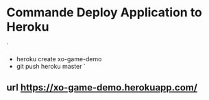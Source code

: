 # Commande Deploy Application to Heroku
`
- heroku create xo-game-demo
- git push heroku master
`
## url https://xo-game-demo.herokuapp.com/